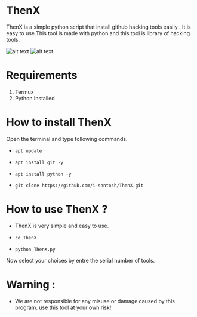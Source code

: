 # ThenX
ThenX is a simple python script that install github hacking tools easily . It is easy to use.This tool is made with python and this tool is library of hacking tools.

![alt text](https://github.com/devincrack/ThenX/blob/main/Screenshot_2024_0212_192405.png)
![alt text](https://github.com/devincrack/ThenX/blob/main/Screenshot_2024_0212_192434.png)

# Requirements
1. Termux 
2. Python Installed

# How to install ThenX

Open the terminal and type following commands.

  * `apt update`

  * `apt install git -y`
 
  * `apt install python -y`

  * `git clone https://github.com/i-santosh/ThenX.git`



# How to use ThenX ?

* ThenX is very simple and easy to use.

 *  `cd ThenX`

 * `python ThenX.py`

Now select your choices by entre the serial number of tools.

# Warning :

* We are not responsible for any misuse or damage caused by this program. use this tool at your own risk!
